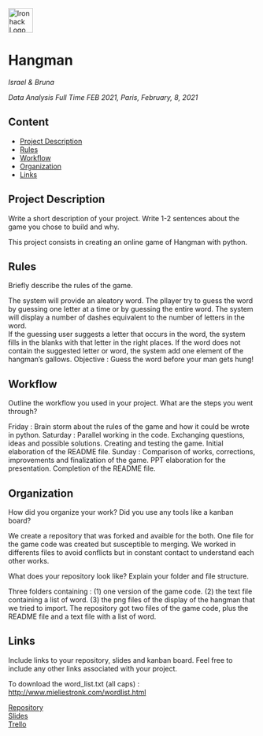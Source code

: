 <img src="https://bit.ly/2VnXWr2" alt="Ironhack Logo" width="50"/>

           
# Hangman 
*Israel & Bruna*

*Data Analysis Full Time FEB 2021, Paris, February, 8, 2021*

## Content
- [Project Description](#project-description)
- [Rules](#rules)
- [Workflow](#workflow)
- [Organization](#organization)
- [Links](#links)

## Project Description
Write a short description of your project. Write 1-2 sentences about the game you chose to build and why.

This project consists in creating an online game of Hangman with python. 

## Rules
Briefly describe the rules of the game.

The system will provide an aleatory word. 
The pllayer try to guess the word by guessing one letter at a time or by guessing the entire word.
The system will display a number of dashes equivalent to the number of letters in the word.  
If the guessing user suggests a letter that occurs in the word, the system fills in the blanks with that letter in the right places. 
If the word does not contain the suggested letter or word, the system add one element of the hangman’s gallows.
Objective : Guess the word before your man gets hung!

## Workflow
Outline the workflow you used in your project. What are the steps you went through?

Friday : Brain storm about the rules of the game and how it could be wrote in python.
Saturday : Parallel working in the code. Exchanging questions, ideas and possible solutions.
Creating and testing the game. 
Initial elaboration of the README file.
Sunday : Comparison of works, corrections, improvements and finalization of the game.
PPT elaboration for the presentation. 
Completion of the README file.  

## Organization
How did you organize your work? Did you use any tools like a kanban board?

We create a repository that was forked and avaible for the both.
One file for the game code was created but susceptible to merging. 
We worked in differents files to avoid conflicts but in constant contact to understand each other works.
 
What does your repository look like? Explain your folder and file structure.

Three folders containing :
(1) one version of the game code.
(2) the text file containing a list of word.
(3) the png files of the display of the hangman that we tried to import.
The repository got two files of the game code, plus the README file and a text file with a list of word.

## Links
Include links to your repository, slides and kanban board. Feel free to include any other links associated with your project.

To download the word_list.txt (all caps) : http://www.mieliestronk.com/wordlist.html

[Repository](https://github.com/)  
[Slides](https://slides.com/)  
[Trello](https://trello.com/en)  
